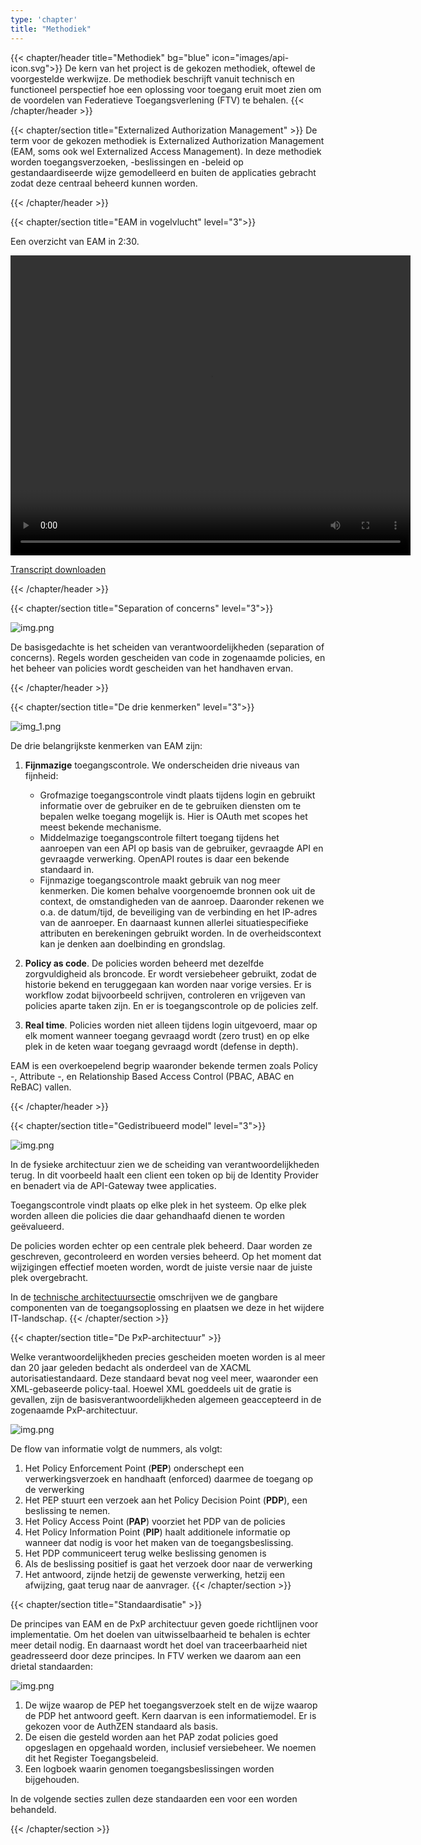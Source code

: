 ```yaml
---
type: 'chapter'
title: "Methodiek"
---
```


{{< chapter/header title="Methodiek" bg="blue" icon="images/api-icon.svg">}}
De kern van het project is de gekozen methodiek, oftewel de voorgestelde werkwijze. De methodiek beschrijft vanuit technisch en functioneel perspectief hoe een oplossing voor toegang eruit moet zien om de voordelen van Federatieve Toegangsverlening (FTV) te behalen.
{{< /chapter/header >}}

{{< chapter/section title="Externalized Authorization Management" >}}
De term voor de gekozen methodiek is Externalized Authorization Management (EAM, soms ook wel Externalized Access Management).
In deze methodiek worden toegangsverzoeken, -beslissingen en -beleid op gestandaardiseerde wijze gemodelleerd
en buiten de applicaties gebracht zodat deze centraal beheerd kunnen worden.

{{< /chapter/header >}}

{{< chapter/section title="EAM in vogelvlucht" level="3">}}

Een overzicht van EAM in 2:30.

<video width="640" height="480" controls>
  <source src="methodiek-slidecast.mp4" type="video/mp4">
</video>

<a href="methodiek-slidecast-transcript.txt" download>Transcript downloaden</a>

{{< /chapter/header >}}

{{< chapter/section title="Separation of concerns" level="3">}}

![img.png](methodiek_soc.png)

De basisgedachte is het scheiden van verantwoordelijkheden (separation of concerns). Regels worden gescheiden van code in zogenaamde policies, en het beheer van policies wordt gescheiden van het handhaven ervan.

{{< /chapter/header >}}

{{< chapter/section title="De drie kenmerken" level="3">}}

![img_1.png](methodiek-3-kenmerken.png)

De drie belangrijkste kenmerken van EAM zijn:

1. **Fijnmazige** toegangscontrole. We onderscheiden drie niveaus van fijnheid: 

     - Grofmazige toegangscontrole vindt plaats tijdens login en gebruikt informatie over de gebruiker en de te gebruiken diensten om te bepalen welke toegang mogelijk is. Hier is OAuth met scopes het meest bekende mechanisme.
     - Middelmazige toegangscontrole filtert toegang tijdens het aanroepen van een API op basis van de gebruiker, gevraagde API en gevraagde verwerking. OpenAPI routes is daar een bekende standaard in.
     - Fijnmazige toegangscontrole maakt gebruik van nog meer kenmerken. Die komen behalve voorgenoemde bronnen ook uit de context, de omstandigheden van de aanroep. Daaronder rekenen we o.a. de datum/tijd, de beveiliging van de verbinding en het IP-adres van de aanroeper. En daarnaast kunnen allerlei situatiespecifieke attributen en berekeningen gebruikt worden. In de overheidscontext kan je denken aan doelbinding en grondslag.

3. **Policy as code**. De policies worden beheerd met dezelfde zorgvuldigheid als broncode. Er wordt versiebeheer gebruikt, zodat de historie bekend en teruggegaan kan worden naar vorige versies. Er is workflow zodat bijvoorbeeld schrijven, controleren en vrijgeven van policies aparte taken zijn. En er is toegangscontrole op de policies zelf.
3. **Real time**. Policies worden niet alleen tijdens login uitgevoerd, maar op elk moment wanneer toegang gevraagd wordt (zero trust) en op elke plek in de keten waar toegang gevraagd wordt (defense in depth).

EAM is een overkoepelend begrip waaronder bekende termen zoals Policy -, Attribute -, en Relationship Based Access Control (PBAC, ABAC en ReBAC) vallen.

{{< /chapter/header >}}

{{< chapter/section title="Gedistribueerd model" level="3">}}

![img.png](methodiek-gedistribueerd.png)

In de fysieke architectuur zien we de scheiding van verantwoordelijkheden terug. In dit voorbeeld haalt een client een token op bij de Identity Provider en benadert via de API-Gateway twee applicaties.

Toegangscontrole vindt plaats op elke plek in het systeem. Op elke plek worden alleen die policies die daar gehandhaafd dienen te worden geëvalueerd.

De policies worden echter op een centrale plek beheerd. Daar worden ze geschreven, gecontroleerd en worden versies beheerd. Op het moment dat wijzigingen effectief moeten worden, wordt de juiste versie naar de juiste plek overgebracht.

In de [technische architectuursectie](architectuur) omschrijven we de gangbare componenten van de toegangsoplossing en plaatsen we deze in het wijdere IT-landschap.
{{< /chapter/section >}}

{{< chapter/section title="De PxP-architectuur" >}}

Welke verantwoordelijkheden precies gescheiden moeten worden is al meer dan 20 jaar geleden bedacht als onderdeel van de XACML autorisatiestandaard. Deze standaard bevat nog veel meer, waaronder een XML-gebaseerde policy-taal. Hoewel XML goeddeels uit de gratie is gevallen, zijn de basisverantwoordelijkheden algemeen geaccepteerd in de zogenaamde PxP-architectuur.

![img.png](methodiek-pxp-architectuur.png)

De flow van informatie volgt de nummers, als volgt:

1. Het Policy Enforcement Point (**PEP**) onderschept een verwerkingsverzoek en handhaaft (enforced) daarmee de toegang op de verwerking 
2. Het PEP stuurt een verzoek aan het Policy Decision Point (**PDP**), een beslissing te nemen.
3. Het Policy Access Point (**PAP**) voorziet het PDP van de policies
4. Het Policy Information Point (**PIP**) haalt additionele informatie op wanneer dat nodig is voor het maken van de toegangsbeslissing.
5. Het PDP communiceert terug welke beslissing genomen is
6. Als de beslissing positief is gaat het verzoek door naar de verwerking
7. Het antwoord, zijnde hetzij de gewenste verwerking, hetzij een afwijzing, gaat terug naar de aanvrager.
{{< /chapter/section >}}

{{< chapter/section title="Standaardisatie" >}}

De principes van EAM en de PxP architectuur geven goede richtlijnen voor implementatie. Om het doelen van uitwisselbaarheid te behalen is echter meer detail nodig. En daarnaast wordt het doel van traceerbaarheid niet geadresseerd door deze principes. In FTV werken we daarom aan een drietal standaarden:

![img.png](methodiek-3-standaarden.png)

1. De wijze waarop de PEP het toegangsverzoek stelt en de wijze waarop de PDP het antwoord geeft. Kern daarvan is een informatiemodel. Er is gekozen voor de AuthZEN standaard als basis.
2. De eisen die gesteld worden aan het PAP zodat policies goed opgeslagen en opgehaald worden, inclusief versiebeheer. We noemen dit het Register Toegangsbeleid.
3. Een logboek waarin genomen toegangsbeslissingen worden bijgehouden.

In de volgende secties zullen deze standaarden een voor een worden behandeld.

{{< /chapter/section >}}
